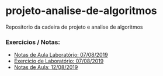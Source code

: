# projeto-analise-de-algoritmos
Repositorio da cadeira de projeto e analise de algoritmos

### Exercicios / Notas:
- [Notas de Aula Laboratório: 07/08/2019](material/Aula_2/Explicacao.md)
- [Exercicio de Laboratório: 07/08/2019](material/Exercicio1/exercicio.md)
- [Notas de Aula: 12/08/2019](material/Aula_3/Explicacao.md)
